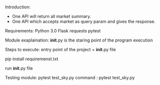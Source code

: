 Introduction:
* One API will return all market summary.
* One API which accepts market as query param and gives the response.

Requirements:
Python 3.0
Flask
requests
pytest

Module exaplaination:
__init__.py is the staring point of the program execution

Steps to execute:
entry point of the project = __init__.py file

pip install requiremenst.txt

run __init__.py file

Testing module:
pytest test_sky.py
command : pytest test_sky.py

